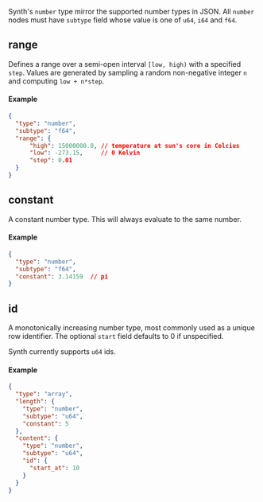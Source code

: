 Synth's `number` type mirror the supported number types in JSON. All `number` nodes must have `subtype` field whose
value is one of `u64`, `i64` and `f64`.

## range

Defines a range over a semi-open interval `[low, high)` with a specified `step`. Values are generated by sampling a
random non-negative integer `n` and computing `low + n*step`.

#### Example

```json synth
{
  "type": "number",
  "subtype": "f64",
  "range": {
      "high": 15000000.0, // temperature at sun's core in Celcius
      "low": -273.15,     // 0 Kelvin
      "step": 0.01
  }
}
```

## constant

A constant number type. This will always evaluate to the same number.

#### Example

```json synth
{
  "type": "number",
  "subtype": "f64",
  "constant": 3.14159  // pi
}
```

## id

A monotonically increasing number type, most commonly used as a unique row identifier. The optional `start` field
defaults to 0 if unspecified.

Synth currently supports `u64` ids.

#### Example

```json synth
{
  "type": "array",
  "length": {
    "type": "number",
    "subtype": "u64",
    "constant": 5
  },
  "content": {
    "type": "number",
    "subtype": "u64",
    "id": {
      "start_at": 10
    }
  }
}
```